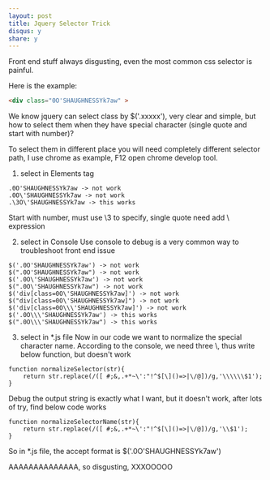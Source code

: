 ```yaml
---
layout: post
title: Jquery Selector Trick
disqus: y
share: y
---
```


Front end stuff always disgusting, even the most common css selector is painful.

Here is the example:
```html
<div class="0O'SHAUGHNESSYk7aw" >
```

We know jquery can select class by $('.xxxxx'), very clear and simple, but how to select them when they have special character (single quote and start with number)?

To select them in different place you will need completely different selector path, I use chrome as example, F12 open chrome develop tool.

1. select in Elements tag
```
.0O'SHAUGHNESSYk7aw -> not work
.0O\'SHAUGHNESSYk7aw -> not work
.\3O\'SHAUGHNESSYk7aw -> this works
```
Start with number, must use \3 to specify, single quote need add \ expression

2. select in Console
Use console to debug is a very common way to troubleshoot front end issue
```
$('.0O'SHAUGHNESSYk7aw') -> not work
$(".0O'SHAUGHNESSYk7aw") -> not work
$('.0O\'SHAUGHNESSYk7aw') -> not work
$(".0O\'SHAUGHNESSYk7aw") -> not work
$('div[class=0O\'SHAUGHNESSYk7aw]') -> not work
$("div[class=0O\'SHAUGHNESSYk7aw]") -> not work
$('div[class=0O\\\'SHAUGHNESSYk7aw]') -> not work
$('.0O\\\'SHAUGHNESSYk7aw') -> this works
$(".0O\\\'SHAUGHNESSYk7aw") -> this works
```

3. select in *.js file
Now in our code we want to normalize the special character name.
According to the console, we need three \\\, thus write below function, but doesn't work
```
function normalizeSelector(str){
	return str.replace(/([ #;&,.+*~\':"!^$[\]()=>|\/@])/g,'\\\\\\$1');
} 
```
Debug the output string is exactly what I want, but it doesn't work, after lots of try, find below code works
```
function normalizeSelectorName(str){
	return str.replace(/([ #;&,.+*~\':"!^$[\]()=>|\/@])/g,'\\$1');
}
```
So in *.js file, the accept format is $('.0O\'SHAUGHNESSYk7aw')

AAAAAAAAAAAAAA, so disgusting, XXXOOOOO
